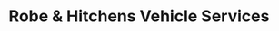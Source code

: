 ---
title: "Robe & Hitchens Vehicle Services"
url: /coulsdon/robe-und-hitchens-vehicle-services/
shop: Autowerkstatt
---